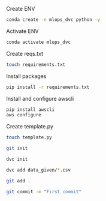 Create ENV
```bash
conda create -n mlops_dvc python -y
```
Activate ENV
```bash
conda activate mlops_dvc
```
Create reqs.txt
```bash
touch requirements.txt
```
Install packages
```bash
pip install -r requirements.txt
```
Install and configure awscli
```bash
pip install awscli
aws configure
```
Create template.py
```bash
touch template.py
```
```bash
git init
```
```bash
dvc init
```
```bash
dvc add data_given/*.csv 
```
```bash
git add .
```
```bash
git commit -m "First commit"
```